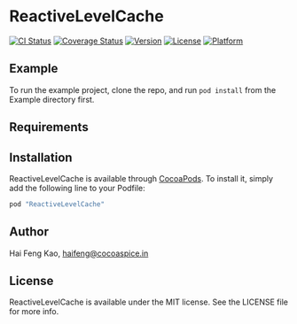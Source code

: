 # ReactiveLevelCache

[![CI Status](http://img.shields.io/travis/haifengkao/ReactiveLevelCache.svg?style=flat)](https://travis-ci.org/haifengkao/ReactiveLevelCache)
[![Coverage Status](https://codecov.io/gh/haifengkao/ReactiveLevelCache/branch/master/graph/badge.svg)](https://codecov.io/gh/haifengkao/ReactiveLevelCache)
[![Version](https://img.shields.io/cocoapods/v/ReactiveLevelCache.svg?style=flat)](http://cocoapods.org/pods/ReactiveLevelCache)
[![License](https://img.shields.io/cocoapods/l/ReactiveLevelCache.svg?style=flat)](http://cocoapods.org/pods/ReactiveLevelCache)
[![Platform](https://img.shields.io/cocoapods/p/ReactiveLevelCache.svg?style=flat)](http://cocoapods.org/pods/ReactiveLevelCache)

## Example

To run the example project, clone the repo, and run `pod install` from the Example directory first.

## Requirements

## Installation

ReactiveLevelCache is available through [CocoaPods](http://cocoapods.org). To install
it, simply add the following line to your Podfile:

```ruby
pod "ReactiveLevelCache"
```

## Author

Hai Feng Kao, haifeng@cocoaspice.in

## License

ReactiveLevelCache is available under the MIT license. See the LICENSE file for more info.
